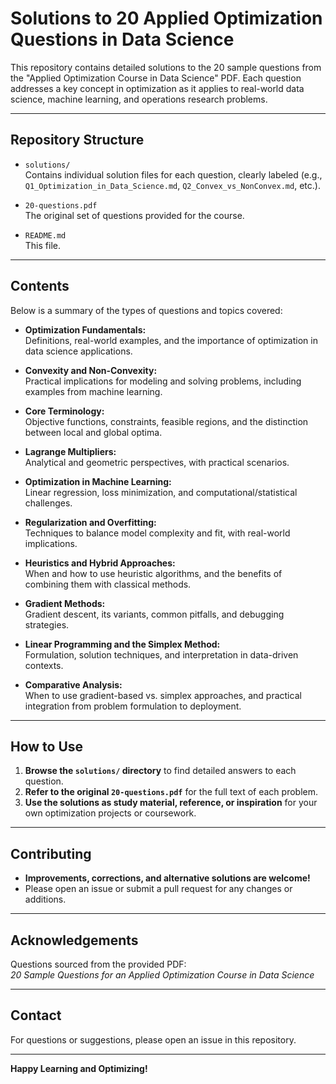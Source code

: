 # Solutions to 20 Applied Optimization Questions in Data Science

This repository contains detailed solutions to the 20 sample questions from the "Applied Optimization Course in Data Science" PDF. Each question addresses a key concept in optimization as it applies to real-world data science, machine learning, and operations research problems.

---

## Repository Structure

- `solutions/`  
  Contains individual solution files for each question, clearly labeled (e.g., `Q1_Optimization_in_Data_Science.md`, `Q2_Convex_vs_NonConvex.md`, etc.).

- `20-questions.pdf`  
  The original set of questions provided for the course.

- `README.md`  
  This file.

---

## Contents

Below is a summary of the types of questions and topics covered:

- **Optimization Fundamentals:**  
  Definitions, real-world examples, and the importance of optimization in data science applications.

- **Convexity and Non-Convexity:**  
  Practical implications for modeling and solving problems, including examples from machine learning.

- **Core Terminology:**  
  Objective functions, constraints, feasible regions, and the distinction between local and global optima.

- **Lagrange Multipliers:**  
  Analytical and geometric perspectives, with practical scenarios.

- **Optimization in Machine Learning:**  
  Linear regression, loss minimization, and computational/statistical challenges.

- **Regularization and Overfitting:**  
  Techniques to balance model complexity and fit, with real-world implications.

- **Heuristics and Hybrid Approaches:**  
  When and how to use heuristic algorithms, and the benefits of combining them with classical methods.

- **Gradient Methods:**  
  Gradient descent, its variants, common pitfalls, and debugging strategies.

- **Linear Programming and the Simplex Method:**  
  Formulation, solution techniques, and interpretation in data-driven contexts.

- **Comparative Analysis:**  
  When to use gradient-based vs. simplex approaches, and practical integration from problem formulation to deployment.

---

## How to Use

1. **Browse the `solutions/` directory** to find detailed answers to each question.
2. **Refer to the original `20-questions.pdf`** for the full text of each problem.
3. **Use the solutions as study material, reference, or inspiration** for your own optimization projects or coursework.

---

## Contributing

- **Improvements, corrections, and alternative solutions are welcome!**
- Please open an issue or submit a pull request for any changes or additions.

---

## Acknowledgements

Questions sourced from the provided PDF:  
*20 Sample Questions for an Applied Optimization Course in Data Science*

---

## Contact

For questions or suggestions, please open an issue in this repository.

---

**Happy Learning and Optimizing!**

